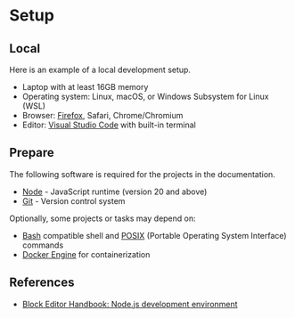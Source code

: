 # Setup

## Local

Here is an example of a local development setup.

- Laptop with at least 16GB memory
- Operating system: Linux, macOS, or Windows Subsystem for Linux (WSL)
- Browser: [Firefox](https://www.mozilla.org/en-US/firefox/new/), Safari, Chrome/Chromium
- Editor: [Visual Studio Code](https://code.visualstudio.com/) with built-in terminal

## Prepare

The following software is required for the projects in the documentation.

- [Node](https://nodejs.org) - JavaScript runtime (version 20 and above)
- [Git](https://git-scm.com/) - Version control system

Optionally, some projects or tasks may depend on:

- [Bash](https://en.wikipedia.org/wiki/Bash_(Unix_shell)) compatible shell and [POSIX](https://en.wikipedia.org/wiki/List_of_POSIX_commands) (Portable Operating System Interface) commands
- [Docker Engine](https://docs.docker.com/engine/) for containerization

## References

- [Block Editor Handbook: Node.js development environment](https://developer.wordpress.org/block-editor/getting-started/devenv/nodejs-development-environment/)

